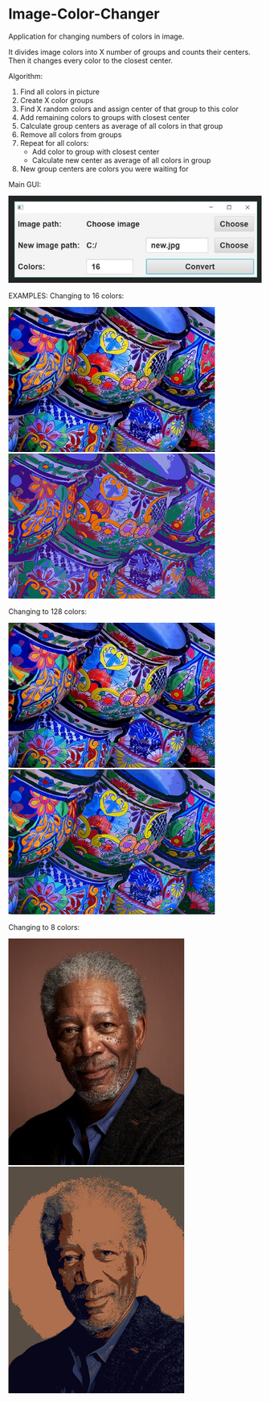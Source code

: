 # Image-Color-Changer
Application for changing numbers of colors in image. 

It divides image colors into X number of groups and counts their centers. Then it changes every color to the closest center.

Algorithm:
1. Find all colors in picture
2. Create X color groups
3. Find X random colors and assign center of that group to this color
4. Add remaining colors to groups with closest center
5. Calculate group centers as average of all colors in that group
5. Remove all colors from groups
6. Repeat for all colors:
   - Add color to group with closest center
   - Calculate new center as average of all colors in group
7. New group centers are colors you were waiting for

Main GUI:

![Alt text](/readmeImages/gui.jpg "Optional Title")

EXAMPLES:
Changing to 16 colors:

![Alt text](/readmeImages/example11.jpg "Optional Title")
![Alt text](/readmeImages/example12.jpg "Optional Title")

Changing to 128 colors:

![Alt text](/readmeImages/example11.jpg "Optional Title")
![Alt text](/readmeImages/example13.jpg "Optional Title")

Changing to 8 colors:

![Alt text](/readmeImages/example21.jpg "Optional Title")
![Alt text](/readmeImages/example22.jpg "Optional Title")
